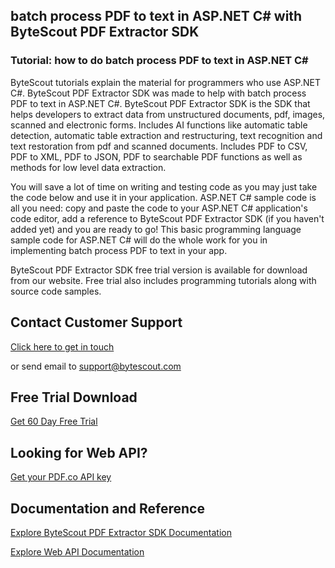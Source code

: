 ## batch process PDF to text in ASP.NET C# with ByteScout PDF Extractor SDK

### Tutorial: how to do batch process PDF to text in ASP.NET C#

ByteScout tutorials explain the material for programmers who use ASP.NET C#. ByteScout PDF Extractor SDK was made to help with batch process PDF to text in ASP.NET C#. ByteScout PDF Extractor SDK is the SDK that helps developers to extract data from unstructured documents, pdf, images, scanned and electronic forms. Includes AI functions like automatic table detection, automatic table extraction and restructuring, text recognition and text restoration from pdf and scanned documents. Includes PDF to CSV, PDF to XML, PDF to JSON, PDF to searchable PDF functions as well as methods for low level data extraction.

You will save a lot of time on writing and testing code as you may just take the code below and use it in your application. ASP.NET C# sample code is all you need: copy and paste the code to your ASP.NET C# application's code editor, add a reference to ByteScout PDF Extractor SDK (if you haven't added yet) and you are ready to go! This basic programming language sample code for ASP.NET C# will do the whole work for you in implementing batch process PDF to text in your app.

ByteScout PDF Extractor SDK free trial version is available for download from our website. Free trial also includes programming tutorials along with source code samples.

## Contact Customer Support

[Click here to get in touch](https://bytescout.zendesk.com/hc/en-us/requests/new?subject=ByteScout%20PDF%20Extractor%20SDK%20Question)

or send email to [support@bytescout.com](mailto:support@bytescout.com?subject=ByteScout%20PDF%20Extractor%20SDK%20Question) 

## Free Trial Download

[Get 60 Day Free Trial](https://bytescout.com/download/web-installer?utm_source=github-readme)

## Looking for Web API? 

[Get your PDF.co API key](https://pdf.co/documentation/api?utm_source=github-readme)

## Documentation and Reference

[Explore ByteScout PDF Extractor SDK Documentation](https://bytescout.com/documentation/index.html?utm_source=github-readme)

[Explore Web API Documentation](https://pdf.co/documentation/api?utm_source=github-readme)